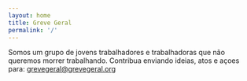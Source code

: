 ```yaml
---
layout: home
title: Greve Geral
permalink: '/'
---
```

Somos um grupo de jovens trabalhadores e trabalhadoras que não queremos morrer trabalhando. Contribua enviando ideias, atos e açoes para: grevegeral@grevegeral.org
